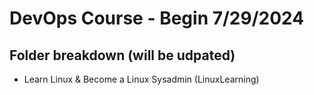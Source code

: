 # DevOps Course - Begin 7/29/2024

## Folder breakdown (will be udpated)
- Learn Linux & Become a Linux Sysadmin (LinuxLearning)